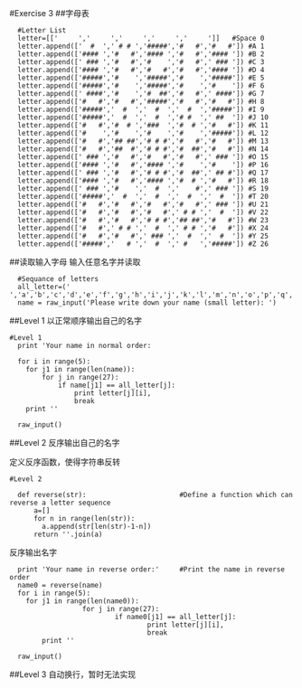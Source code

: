 

#Exercise 3
##字母表

	  #Letter List
	  letter=[['     ','     ','     ','     ','     ']]   #Space 0
	  letter.append(['  #  ',' # # ','#####','#   #','#   #']) #A 1
	  letter.append(['#### ','#   #','#### ','#   #','#### ']) #B 2
	  letter.append([' ### ','#   #','#    ','#   #',' ### ']) #C 3
	  letter.append(['#### ','#   #','#   #','#   #','#### ']) #D 4
	  letter.append(['#####','#    ','#####','#    ','#####']) #E 5
	  letter.append(['#####','#    ','#####','#    ','#    ']) #F 6
	  letter.append([' ####','#    ','#  ##','#   #',' ####']) #G 7
	  letter.append(['#   #','#   #','#####','#   #','#   #']) #H 8
	  letter.append(['#####','  #  ','  #  ','  #  ','#####']) #I 9
	  letter.append(['#####','  #  ','  #  ','# #  ',' ##  ']) #J 10
	  letter.append(['#   #','#  # ','###  ','#  # ','#   #']) #K 11
	  letter.append(['#    ','#    ','#    ','#    ','#####']) #L 12
	  letter.append(['#   #','## ##','# # #','#   #','#   #']) #M 13
	  letter.append(['#   #','##  #','# # #','#  ##','#   #']) #N 14
	  letter.append([' ### ','#   #','#   #','#   #',' ### ']) #O 15
	  letter.append(['#### ','#   #','#### ','#    ','#    ']) #P 16
	  letter.append([' ### ','#   #','# # #','#  ##',' ## #']) #Q 17
	  letter.append(['#### ','#   #','#### ','#  # ','#   #']) #R 18
	  letter.append([' ### ','#    ','  #  ','    #',' ### ']) #S 19
	  letter.append(['#####','  #  ','  #  ','  #  ','  #  ']) #T 20
	  letter.append(['#   #','#   #','#   #','#   #',' ### ']) #U 21
	  letter.append(['#   #','#   #','#   #',' # # ','  #  ']) #V 22
	  letter.append(['#   #','#   #','# # #','## ##','#   #']) #W 23
	  letter.append(['#   #',' # # ','  #  ',' # # ','#   #']) #X 24
	  letter.append(['#   #','#   #',' ### ','  #  ','  #  ']) #Y 25
	  letter.append(['#####','   # ','  #  ',' #   ','#####']) #Z 26


##读取输入字母
输入任意名字并读取

	  #Sequance of letters
	  all_letter=(' ','a','b','c','d','e','f','g','h','i','j','k','l','m','n','o','p','q','r','s','t','u','v','w','x','y','z')
	  name = raw_input('Please write down your name (small letter): ')

##Level 1
以正常顺序输出自己的名字

	#Level 1
	  print 'Your name in normal order:
	  
	  for i in range(5):
	  	for j1 in range(len(name)):
	  		for j in range(27):
	  			if name[j1] == all_letter[j]:
	  				print letter[j][i],
	  				break
		print ''
	  
	  raw_input()


##Level 2
反序输出自己的名字

定义反序函数，使得字符串反转	

	#Level 2
	  
	  def reverse(str):                       #Define a function which can reverse a letter sequence
		  a=[]
		  for n in range(len(str)):
	  		a.append(str[len(str)-1-n])
	  	  return ''.join(a)

反序输出名字	  

	  print 'Your name in reverse order:'     #Print the name in reverse order
	  name0 = reverse(name)
	  for i in range(5):
	  	for j1 in range(len(name0)):
	                  for j in range(27):
	                          if name0[j1] == all_letter[j]:
	                                  print letter[j][i],
	                                  break
	        print ''
	
	  raw_input()

##Level 3
自动换行，暂时无法实现

